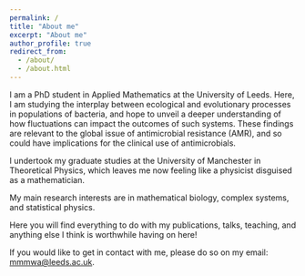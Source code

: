 ```yaml
---
permalink: /
title: "About me"
excerpt: "About me"
author_profile: true
redirect_from: 
  - /about/
  - /about.html
---
```


I am a PhD student in Applied Mathematics at the University of Leeds. Here, I am studying the interplay between ecological and evolutionary processes in populations of bacteria, and hope to unveil a deeper understanding of how fluctuations can impact the outcomes of such systems. These findings are relevant to the global issue of antimicrobial resistance (AMR), and so could have implications for the clinical use of antimicrobials.

I undertook my graduate studies at the University of Manchester in Theoretical Physics, which leaves me now feeling like a physicist disguised as a mathematician. 

My main research interests are in mathematical biology, complex systems, and statistical physics.

Here you will find everything to do with my publications, talks, teaching, and anything else I think is worthwhile having on here!

If you would like to get in contact with me, please do so on my email: mmmwa@leeds.ac.uk.
